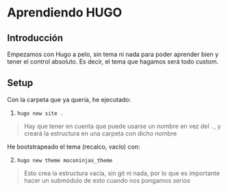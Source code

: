 # Aprendiendo HUGO

## Introducción

Empezamos con Hugo a pelo, sin tema ni nada para poder aprender bien y tener el control absoluto. Es decir, el tema que hagamos será todo custom.

## Setup

Con la carpeta que ya quería, he ejecutado:

1. `hugo new site .`

> Hay que tener en cuenta que puede usarse un nombre en vez del `.`, y creará la estructura en una carpeta con dicho nombre

He bootstrapeado el tema (recalco, vacío) con:

2. `hugo new theme moconinjas_theme`

> Esto crea la estructura vacía, sin git ni nada, por lo que es importante hacer un submódulo de esto cuando nos pongamos serios